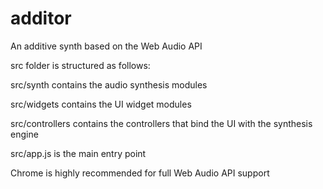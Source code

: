 # additor

An additive synth based on the Web Audio API

src folder is structured as follows:

src/synth contains the audio synthesis modules

src/widgets contains the UI widget modules

src/controllers contains the controllers that bind the UI with the synthesis engine

src/app.js is the main entry point

  
Chrome is highly recommended for full Web Audio API support
